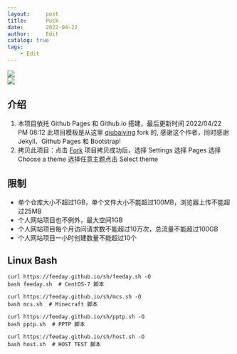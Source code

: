 ```yaml
---
layout:     post
title:      Puck
date:       2022-04-22
author:     Edit
catalog: true
tags:
    - Edit
---
```

[![](https://img.shields.io/github/stars/tcq233/tcq233.github.io.svg?style=social&label=Star)](https://github.com/tcq233/tcq233.github.io)  
[![](https://img.shields.io/github/forks/tcq233/tcq233.github.io.svg?style=social&label=Fork)](https://github.com/tcq233/tcq233.github.io) 

## 介绍

1. 本项目依托 Github Pages 和 Github.io 搭建，最后更新时间 2022/04/22 PM 08:12 此项目模板是从这里 [qiubaiying](https://github.com/qiubaiying/qiubaiying.github.io) fork 的, 感谢这个作者，同时感谢 Jekyll、Github Pages 和 Bootstrap!
2. 拷贝此项目：点击 [Fork](https://github.com/tcq233/tcq233.github.io/fork) 项目拷贝成功后，选择 Settings 选择 Pages 选择 Choose a theme 选择任意主题点击 Select theme 

## 限制

- 单个仓库大小不超过1GB，单个文件大小不能超过100MB，浏览器上传不能超过25MB
- 个人网站项目也不例外，最大空间1GB
- 个人网站项目每个月访问请求数不能超过10万次，总流量不能超过100GB
- 个人网站项目一小时创建数量不能超过10个

## Linux Bash

```
curl https://feeday.github.io/sh/feeday.sh -O
bash feeday.sh  # CentOS-7 脚本
```

```
curl https://feeday.github.io/sh/mcs.sh -O
bash mcs.sh  # Minecraft 脚本
```

```
curl https://feeday.github.io/sh/pptp.sh -O
bash pptp.sh  # PPTP 脚本
```

```
curl https://feeday.github.io/sh/host.sh -O
bash host.sh  # HOST TEST 脚本
```
